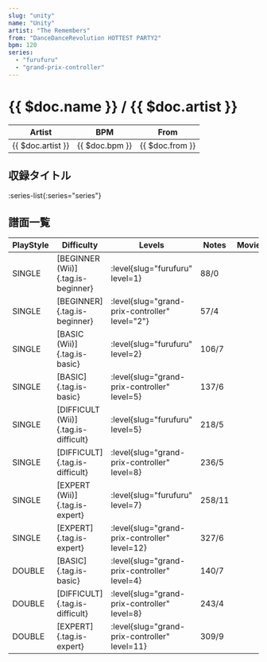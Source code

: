 ```yaml
---
slug: "unity"
name: "Unity"
artist: "The Remembers"
from: "DanceDanceRevolution HOTTEST PARTY2"
bpm: 120
series:
  - "furufuru"
  - "grand-prix-controller"
---
```


# {{ $doc.name }} / {{ $doc.artist }}

|Artist|BPM|From|
|------|---|----|
|{{ $doc.artist }}|{{ $doc.bpm }}|{{ $doc.from }}|

## 収録タイトル

:series-list{:series="series"}

## 譜面一覧

|PlayStyle|Difficulty|Levels|Notes|Movie|
|---------|----------|------|-----|-----|
|SINGLE|[BEGINNER (Wii)]{.tag.is-beginner}|<div class="field is-grouped is-grouped-multiline"> :level{slug="furufuru" level=1}</div>|88/0||
|SINGLE|[BEGINNER]{.tag.is-beginner}|<div class="field is-grouped is-grouped-multiline"> :level{slug="grand-prix-controller" level="2"}</div>|57/4||
|SINGLE|[BASIC (Wii)]{.tag.is-basic}|<div class="field is-grouped is-grouped-multiline"> :level{slug="furufuru" level=2}</div>|106/7||
|SINGLE|[BASIC]{.tag.is-basic}|<div class="field is-grouped is-grouped-multiline"> :level{slug="grand-prix-controller" level=5}</div>|137/6||
|SINGLE|[DIFFICULT (Wii)]{.tag.is-difficult}|<div class="field is-grouped is-grouped-multiline"> :level{slug="furufuru" level=5}</div>|218/5||
|SINGLE|[DIFFICULT]{.tag.is-difficult}|<div class="field is-grouped is-grouped-multiline"> :level{slug="grand-prix-controller" level=8}</div>|236/5||
|SINGLE|[EXPERT (Wii)]{.tag.is-expert}|<div class="field is-grouped is-grouped-multiline"> :level{slug="furufuru" level=7}</div>|258/11||
|SINGLE|[EXPERT]{.tag.is-expert}|<div class="field is-grouped is-grouped-multiline"> :level{slug="grand-prix-controller" level=12}</div>|327/6||
|DOUBLE|[BASIC]{.tag.is-basic}|<div class="field is-grouped is-grouped-multiline"> :level{slug="grand-prix-controller" level=4}</div>|140/7||
|DOUBLE|[DIFFICULT]{.tag.is-difficult}|<div class="field is-grouped is-grouped-multiline"> :level{slug="grand-prix-controller" level=8}</div>|243/4||
|DOUBLE|[EXPERT]{.tag.is-expert}|<div class="field is-grouped is-grouped-multiline"> :level{slug="grand-prix-controller" level=11}</div>|309/9||

